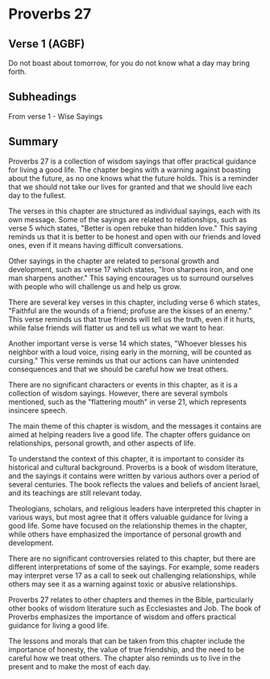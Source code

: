 # Proverbs 27

## Verse 1 (AGBF)

Do not boast about tomorrow, for you do not know what a day may bring forth.

## Subheadings

From verse 1 - Wise Sayings

## Summary

Proverbs 27 is a collection of wisdom sayings that offer practical guidance for living a good life. The chapter begins with a warning against boasting about the future, as no one knows what the future holds. This is a reminder that we should not take our lives for granted and that we should live each day to the fullest. 

The verses in this chapter are structured as individual sayings, each with its own message. Some of the sayings are related to relationships, such as verse 5 which states, "Better is open rebuke than hidden love." This saying reminds us that it is better to be honest and open with our friends and loved ones, even if it means having difficult conversations. 

Other sayings in the chapter are related to personal growth and development, such as verse 17 which states, "Iron sharpens iron, and one man sharpens another." This saying encourages us to surround ourselves with people who will challenge us and help us grow. 

There are several key verses in this chapter, including verse 6 which states, "Faithful are the wounds of a friend; profuse are the kisses of an enemy." This verse reminds us that true friends will tell us the truth, even if it hurts, while false friends will flatter us and tell us what we want to hear. 

Another important verse is verse 14 which states, "Whoever blesses his neighbor with a loud voice, rising early in the morning, will be counted as cursing." This verse reminds us that our actions can have unintended consequences and that we should be careful how we treat others. 

There are no significant characters or events in this chapter, as it is a collection of wisdom sayings. However, there are several symbols mentioned, such as the "flattering mouth" in verse 21, which represents insincere speech.

The main theme of this chapter is wisdom, and the messages it contains are aimed at helping readers live a good life. The chapter offers guidance on relationships, personal growth, and other aspects of life. 

To understand the context of this chapter, it is important to consider its historical and cultural background. Proverbs is a book of wisdom literature, and the sayings it contains were written by various authors over a period of several centuries. The book reflects the values and beliefs of ancient Israel, and its teachings are still relevant today.

Theologians, scholars, and religious leaders have interpreted this chapter in various ways, but most agree that it offers valuable guidance for living a good life. Some have focused on the relationship themes in the chapter, while others have emphasized the importance of personal growth and development.

There are no significant controversies related to this chapter, but there are different interpretations of some of the sayings. For example, some readers may interpret verse 17 as a call to seek out challenging relationships, while others may see it as a warning against toxic or abusive relationships.

Proverbs 27 relates to other chapters and themes in the Bible, particularly other books of wisdom literature such as Ecclesiastes and Job. The book of Proverbs emphasizes the importance of wisdom and offers practical guidance for living a good life.

The lessons and morals that can be taken from this chapter include the importance of honesty, the value of true friendship, and the need to be careful how we treat others. The chapter also reminds us to live in the present and to make the most of each day.